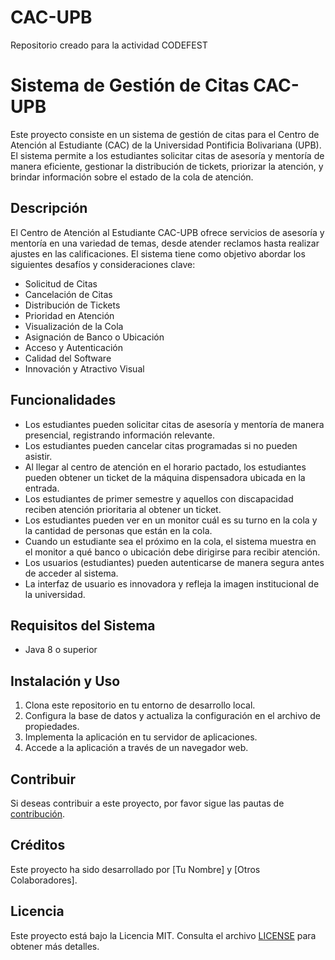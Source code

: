 # CAC-UPB
Repositorio creado para la actividad CODEFEST

# Sistema de Gestión de Citas CAC-UPB

Este proyecto consiste en un sistema de gestión de citas para el Centro de Atención al Estudiante (CAC) de la Universidad Pontificia Bolivariana (UPB). El sistema permite a los estudiantes solicitar citas de asesoría y mentoría de manera eficiente, gestionar la distribución de tickets, priorizar la atención, y brindar información sobre el estado de la cola de atención.

## Descripción

El Centro de Atención al Estudiante CAC-UPB ofrece servicios de asesoría y mentoría en una variedad de temas, desde atender reclamos hasta realizar ajustes en las calificaciones. El sistema tiene como objetivo abordar los siguientes desafíos y consideraciones clave:

- Solicitud de Citas
- Cancelación de Citas
- Distribución de Tickets
- Prioridad en Atención
- Visualización de la Cola
- Asignación de Banco o Ubicación
- Acceso y Autenticación
- Calidad del Software
- Innovación y Atractivo Visual

## Funcionalidades

- Los estudiantes pueden solicitar citas de asesoría y mentoría de manera presencial, registrando información relevante.
- Los estudiantes pueden cancelar citas programadas si no pueden asistir.
- Al llegar al centro de atención en el horario pactado, los estudiantes pueden obtener un ticket de la máquina dispensadora ubicada en la entrada.
- Los estudiantes de primer semestre y aquellos con discapacidad reciben atención prioritaria al obtener un ticket.
- Los estudiantes pueden ver en un monitor cuál es su turno en la cola y la cantidad de personas que están en la cola.
- Cuando un estudiante sea el próximo en la cola, el sistema muestra en el monitor a qué banco o ubicación debe dirigirse para recibir atención.
- Los usuarios (estudiantes) pueden autenticarse de manera segura antes de acceder al sistema.
- La interfaz de usuario es innovadora y refleja la imagen institucional de la universidad.

## Requisitos del Sistema

- Java 8 o superior
 
## Instalación y Uso

1. Clona este repositorio en tu entorno de desarrollo local.
2. Configura la base de datos y actualiza la configuración en el archivo de propiedades.
3. Implementa la aplicación en tu servidor de aplicaciones.
4. Accede a la aplicación a través de un navegador web.

## Contribuir

Si deseas contribuir a este proyecto, por favor sigue las pautas de [contribución](CONTRIBUTING.md).

## Créditos

Este proyecto ha sido desarrollado por [Tu Nombre] y [Otros Colaboradores].

## Licencia

Este proyecto está bajo la Licencia MIT. Consulta el archivo [LICENSE](LICENSE) para obtener más detalles.
